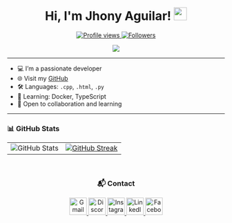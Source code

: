 <h1 align="center">
Hi, I'm Jhony Aguilar!
	<a href="https://github.com/Jhony410" target="_self">
		<img src="https://media.giphy.com/media/hvRJCLFzcasrR4ia7z/giphy.gif" width="30">
	</a>
</h1>

<p align="center">
	<a href="https://github.com/Jhony410">
		<img src="https://komarev.com/ghpvc/?username=Jhony410&label=Profile%20views&color=0e75b6&style=flat" alt="Profile views" />
	</a>
	<a href="https://github.com/Jhony410">
		<img src="https://img.shields.io/github/followers/Jhony410?label=Followers" alt="Followers" />
	</a>
</p>

<p align="center">
	<img src="https://readme-typing-svg.herokuapp.com?lines=Hi,+I'm+Jhony;Desarrollador+Junior;Amante+de+la+tecnología+y+de+la+edición;Siempre+aprendiendo+cosas+nuevas&center=true&width=600&height=45&color=36bce8&vCenter=true&size=22">
</p>

---

- 💻 I’m a passionate developer  
- 🌐 Visit my [GitHub](https://github.com/Jhony410)  
- 🛠️ Languages: `.cpp`, `.html`, `.py`  
- 🧠 Learning: Docker, TypeScript  
- 🌟 Open to collaboration and learning  

---

### 📊 GitHub Stats

<table>
  <tr>
    <td>
      <img src="https://github-readme-stats.vercel.app/api?username=Jhony410&theme=date_night&show_icons=true" alt="GitHub Stats"/>
    </td>
    <td>
      <a href="https://git.io/streak-stats">
        <img src="https://github-readme-streak-stats.herokuapp.com?user=Jhony410&theme=date_night" alt="GitHub Streak"/>
      </a>
    </td>
  </tr>
</table>
<br/>


<div align="center">

  <h3>📬 Contact</h3>

  <a href="mailto:jhonykey1415@gmail.com" title="Gmail">
    <img src="https://skillicons.dev/icons?i=gmail&theme=dark" alt="Gmail" height="40"/>
  </a>

  <a href="https://discord.com/users/889653772870107146" title="Discord: Jhon key#3596">
    <img src="https://skillicons.dev/icons?i=discord&theme=dark" alt="Discord" height="40"/>
  </a>

  <a href="https://www.instagram.com/jhonykey1415" title="Instagram">
    <img src="https://skillicons.dev/icons?i=instagram&theme=dark" alt="Instagram" height="40"/>
  </a>

  <a href="https://www.linkedin.com/in/jhon-aguilar-2388bb373" title="LinkedIn">
    <img src="https://skillicons.dev/icons?i=linkedin&theme=dark" alt="LinkedIn" height="40"/>
  </a>

  <a href="https://www.facebook.com/jhon.aguilar.7739814" title="Facebook">
    <img src="https://cdn.jsdelivr.net/gh/devicons/devicon/icons/facebook/facebook-original.svg" alt="Facebook" height="40"/>
  </a>

</div>

